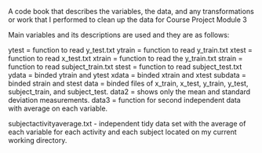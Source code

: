 A code book that describes the variables, the data, and any transformations or work
that I performed to clean up the data for Course Project Module 3

Main variables and its descriptions are used and they are as follows:

ytest = function to read y_test.txt
ytrain = function to read y_train.txt
xtest = function to read x_test.txt
xtrain = function to read the y_train.txt
strain = function to read subject_train.txt
stest = function to read subject_test.txt
ydata = binded ytrain and ytest
xdata = binded xtrain and xtest
subdata = binded strain and stest
data = binded files of x_train, x_test, y_train, y_test, subject_train, and subject_test.
data2 = shows only the mean and standard deviation measurements.
data3 = function for second independent data with average on each variable.

subjectactivityaverage.txt - independent tidy data set with the average of each variable
for each activity and each subject located on my current working directory.
